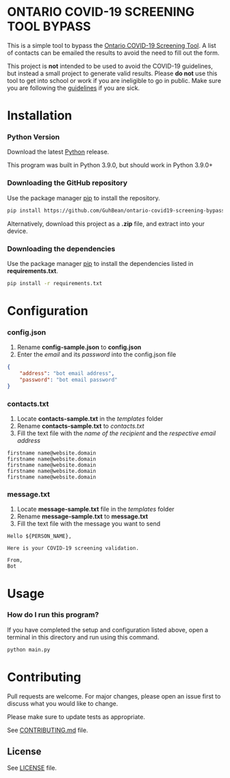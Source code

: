 # ONTARIO COVID-19 SCREENING TOOL BYPASS

This is a simple tool to bypass the [Ontario COVID-19 Screening Tool](https://covid-19.ontario.ca/school-screening/). A list of contacts can be emailed the results to avoid the need to fill out the form. 

This project is **not** intended to be used to avoid the COVID-19 guidelines, but instead a small project to generate valid results. Please **do not** use this tool to get into school or work if you are ineligible to go in public. Make sure you are following the [guidelines](https://covid-19.ontario.ca/) if you are sick.

# Installation

### Python Version
Download the latest [Python](https://www.python.org/downloads/) release.

This program was built in Python 3.9.0, but should work in Python 3.9.0+

### Downloading the GitHub repository
Use the package manager [pip](https://pip.pypa.io/en/stable/) to install the repository.

```bash
pip install https://github.com/GuhBean/ontario-covid19-screening-bypass.git
```

Alternatively, download this project as a **.zip** file, and extract into your device.

### Downloading the dependencies
Use the package manager [pip](https://pip.pypa.io/en/stable/) to install the dependencies listed in **requirements.txt**.

```bash
pip install -r requirements.txt
```

# Configuration

### config.json
1. Rename **config-sample.json** to **config.json**
2. Enter the *email* and its *password* into the config.json file

```json
{
    "address": "bot email address",
    "password": "bot email password"
}
```

### contacts.txt
1. Locate **contacts-sample.txt** in the *templates* folder
2. Rename **contacts-sample.txt** to *contacts.txt*
3. Fill the text file with the *name of the recipient* and the *respective email address*

```
firstname name@website.domain
firstname name@website.domain
firstname name@website.domain
firstname name@website.domain
firstname name@website.domain
```

### message.txt
1. Locate **message-sample.txt** file in the *templates* folder
2. Rename **message-sample.txt** to **message.txt**
3. Fill the text file with the message you want to send

```
Hello ${PERSON_NAME},

Here is your COVID-19 screening validation.

From,
Bot
```

# Usage

### How do I run this program?
If you have completed the setup and configuration listed above, open a terminal in this directory and run using this command.

```bash
python main.py
```

# Contributing
Pull requests are welcome. For major changes, please open an issue first to discuss what you would like to change.

Please make sure to update tests as appropriate.

See [CONTRIBUTING.md](https://github.com/GuhBean/ontario-covid19-screening-bypass/blob/master/CONTRIBUTE.md) file.

## License
See [LICENSE](https://github.com/GuhBean/ontario-covid19-screening-bypass/blob/master/LICENSE) file.